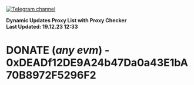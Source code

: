 [![Telegram channel](https://img.shields.io/endpoint?url=https://runkit.io/damiankrawczyk/telegram-badge/branches/master?url=https://t.me/n4z4v0d)](https://t.me/n4z4v0d) 

**Dynamic Updates Proxy List with Proxy Checker**  
**Last Updated: 19.12.23 12:33**

# DONATE (_any evm_) - 0xDEADf12DE9A24b47Da0a43E1bA70B8972F5296F2
